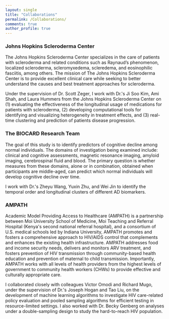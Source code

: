 ```yaml
---
layout: single
title: "Collaborations"
permalink: /Collaborations/
comments: true
author_profile: true
---
```


### Johns Hopkins Scleroderma Center
The Johns Hopkins Scleroderma Center specializes in the care of patients with scleroderma and related conditions such as Raynaud’s phenomenon, localized scleroderma, scleromyxedema, scleredema, and eosinophilic fasciitis, among others. The mission of The Johns Hopkins Scleroderma Center is to provide excellent clinical care while seeking to better understand the causes and best treatment approaches for scleroderma. 

Under the supervision of Dr. Scott Zeger, I work with Dr.'s Ji Soo Kim, Ami Shah, and Laura Hummers from the Johns Hopkins Scleroderma Center on (1) evaluating the effectiveness of the longitudinal usage of medications for patients with scleroderma, (2) developing computational tools for identifying and visualizing heterogeneity in treatment effects, and (3) real-time clustering and prediction of patients disease progression.

### The BIOCARD Research Team
The goal of this study is to identify predictors of cognitive decline among normal individuals. The domains of investigation being examined include: clinical and cognitive assessments, magnetic resonance imaging, amyloid imaging, cerebrospinal fluid and blood. The primary question is whether measures from these domains, alone or in combination, obtained when participants are middle-aged, can predict which normal individuals will develop cognitive decline over time.

I work with Dr.'s Zheyu Wang, Yuxin Zhu, and Wei Jin to identify the temporal order and longitudinal clusters of different AD biomarkers.

### AMPATH
Academic Model Providing Access to Healthcare (AMPATH) is a partnership between Moi University School of Medicine, Moi Teaching and Referral Hospital (Kenya's second national referral hospital), and a consortium of U.S. medical schools led by Indiana University, AMPATH promotes and fosters a comprehensive approach to HIV/AIDS control that complements and enhances the existing health infrastructure. AMPATH addresses food and income security needs, delivers and monitors ARV treatment, and fosters prevention of HIV transmission through community-based health education and prevention of maternal to child transmission. Importantly, AMPATH works with all levels of health providers from the highest levels of government to community health workers (CHWs) to provide effective and culturally appropriate care. 

I collaborated closely with colleagues Victor Omodi and Richard Mugo, under the supervision of Dr.'s Joseph Hogan and Tao Liu, on the development of machine learning algorithms to investigate HIV care-related policy evaluation and pooled sampling algorithms for efficient testing in resource-limited settings. I also worked with Dr. Becky Genberg on analyses under a double-sampling design to study the hard-to-reach HIV population.
